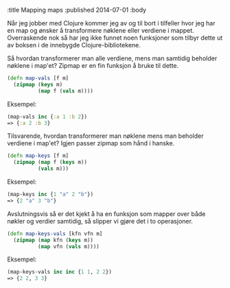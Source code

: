 :title Mapping maps
:published 2014-07-01
:body

Når jeg jobber med Clojure kommer jeg av og til bort i tilfeller hvor jeg har en map og ønsker å transformere 
nøklene eller verdiene i mappet. Overraskende nok så har jeg ikke funnet noen funksjoner som tilbyr dette ut av boksen
 i de innebygde Clojure-bibliotekene. 
 
Så hvordan transformerer man alle verdiene, mens man samtidig beholder nøklene i map'et? 
Zipmap er en fin funksjon å bruke til dette.

```clj
(defn map-vals [f m]
  (zipmap (keys m)
          (map f (vals m))))
```

Eksempel:

```clj
(map-vals inc {:a 1 :b 2}) 
=> {:a 2 :b 3}
```

Tilsvarende, hvordan transformerer man nøklene mens man beholder verdiene i map'et? 
Igjen passer zipmap som hånd i hanske.

```clj
(defn map-keys [f m]
  (zipmap (map f (keys m))
          (vals m)))
```

Eksempel:

```clj
(map-keys inc {1 "a" 2 "b"}) 
=> {2 "a" 3 "b"}
```

Avslutningsvis så er det kjekt å ha en funksjon som mapper over både nøkler og verdier samtidig, så slipper vi gjøre
det i to operasjoner.

```clj
(defn map-keys-vals [kfn vfn m]
  (zipmap (map kfn (keys m))
          (map vfn (vals m))))
```

Eksempel:

```clj
(map-keys-vals inc inc {1 1, 2 2})
=> {2 2, 3 3}
```
